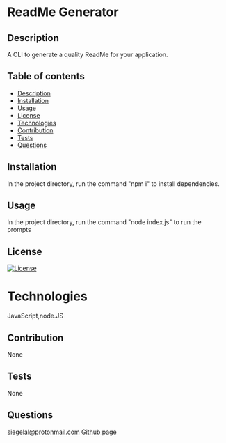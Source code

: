 # ReadMe Generator
  
  ## Description
  A CLI to generate a quality ReadMe for your application.

  ## Table of contents
  * [Description](#Description)
  * [Installation](#Installation)
  * [Usage](#Usage)
  * [License](#License)
  * [Technologies](#Technologies)
  * [Contribution](#Contribution)
  * [Tests](#Tests)
  * [Questions](#Questions)

  ## Installation
  In the project directory, run the command "npm i" to install dependencies.


  ## Usage
  In the project directory, run the command "node index.js" to run the prompts

  ## License
  [![License](https://img.shields.io/badge/License-Apache%202.0-blue.svg)](https://opensource.org/licenses/Apache-2.0)

  #  Technologies
  JavaScript,node.JS

  ## Contribution
  None

  ## Tests 
  None

  ## Questions
  siegelal@protonmail.com [Github page](https://www.github.com/siegelal7)
  